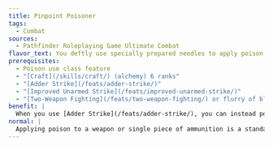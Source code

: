 ```yaml
---
title: Pinpoint Poisoner
tags:
  - Combat
sources:
  - Pathfinder Roleplaying Game Ultimate Combat
flavor_text: You deftly use specially prepared needles to apply poison for maximum effect.
prerequisites:
  - Poison use class feature
  - "[Craft](/skills/craft/) (alchemy) 6 ranks"
  - "[Adder Strike](/feats/adder-strike/)"
  - "[Improved Unarmed Strike](/feats/improved-unarmed-strike/)"
  - "[Two-Weapon Fighting](/feats/two-weapon-fighting/) or flurry of blows class feature"
benefit: |
  When you use [Adder Strike](/feats/adder-strike/), you can instead poison up to two blowgun darts that you can then use to strike your opponent in melee. (Drawing such darts is a free action.) While holding these darts, you can spend a standard action to attack with one or a full-attack action to attack with both. Such attacks are considered melee touch attacks that deal 1d2 damage plus any bonuses you gain on your normal unarmed strike damage, and they deliver the poison. You can instead throw such darts as if they were shuriken, making your ranged attack rolls against the target's AC.
normal: |
  Applying poison to a weapon or single piece of ammunition is a standard action.
---
```


